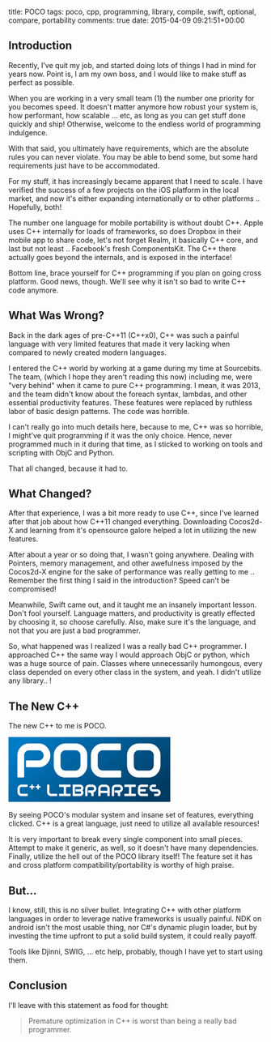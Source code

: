 title: POCO
tags: poco, cpp, programming, library, compile, swift, optional, compare, portability
comments: true
date: 2015-04-09 09:21:51+00:00

## Introduction

Recently, I've quit my job, and started doing lots of things I had in mind for years now. Point is, I am my own boss, and I would like to make stuff as perfect as possible.

When you are working in a very small team (1) the number one priority for you becomes speed. It doesn't matter anymore how robust your system is, how performant, how scalable ... etc, as long as you can get stuff done quickly and ship! Otherwise, welcome to the endless world of programming indulgence.

With that said, you ultimately have requirements, which are the absolute rules you can never violate. You may be able to bend some, but some hard requirements just have to be accommodated.

For my stuff, it has increasingly became apparent that I need to scale. I have verified the success of a few projects on the iOS platform in the local market, and now it's either expanding internationally or to other platforms .. Hopefully, both!

The number one language for mobile portability is without doubt C++. Apple uses C++ internally for loads of frameworks, so does Dropbox in their mobile app to share code, let's not forget Realm, it basically C++ core, and last but not least .. Facebook's fresh ComponentsKit. The C++ there actually goes beyond the internals, and is exposed in the interface!

Bottom line, brace yourself for C++ programming if you plan on going cross platform. Good news, though. We'll see why it isn't so bad to write C++ code anymore.

## What Was Wrong?

Back in the dark ages of pre-C++11 (C++x0), C++ was such a painful language with very limited features that made it very lacking when compared to newly created modern languages.

I entered the C++ world by working at a game during my time at Sourcebits. The team, (which I hope they aren't reading this now) including me, were "very behind" when it came to pure C++ programming. I mean, it was 2013, and the team didn't know about the foreach syntax, lambdas, and other essential productivity features. These features were replaced by ruthless labor of basic design patterns. The code was horrible.

I can't really go into much details here, because to me, C++ was so horrible, I might've quit programming if it was the only choice. Hence, never programmed much in it during that time, as I sticked to working on tools and scripting with ObjC and Python.

That all changed, because it had to.

## What Changed?

After that experience, I was a bit more ready to use C++, since I've learned after that job about how C++11 changed everything. Downloading Cocos2d-X and learning from it's opensource galore helped a lot in utilizing the new features.

After about a year or so doing that, I wasn't going anywhere. Dealing with Pointers, memory management, and other awefulness imposed by the Cocos2d-X engine for the sake of performance was really getting to me .. Remember the first thing I said in the introduction? Speed can't be compromised!

Meanwhile, Swift came out, and it taught me an insanely important lesson. Don't fool yourself. Language matters, and productivity is greatly effected by choosing it, so choose carefully. Also, make sure it's the language, and not that you are just a bad programmer.

So, what happened was I realized I was a really bad C++ programmer. I approached C++ the same way I would approach ObjC or python, which was a huge source of pain. Classes where unnecessarily humongous, every class depended on every other class in the system, and yeah. I didn't utilize any library.. !

## The New C++

The new C++ to me is POCO.

![image](/images/pocologo.png)

By seeing POCO's modular system and insane set of features, everything clicked. C++ is a great language, just need to utilize all available resources!

It is very important to break every single component into small pieces. Attempt to make it generic, as well, so it doesn't have many dependencies. Finally, utilize the hell out of the POCO library itself! The feature set it has and cross platform compatibility/portability is worthy of high praise. 

## But...

I know, still, this is no silver bullet. Integrating C++ with other platform languages in order to leverage native frameworks is usually painful. NDK on android isn't the most usable thing, nor C#'s dynamic plugin loader, but by investing the time upfront to put a solid build system, it could really payoff.

Tools like Djinni, SWIG, ... etc help, probably, though I have yet to start using them.

## Conclusion

I'll leave with this statement as food for thought:

> Premature optimization in C++ is worst than being a really bad programmer.


